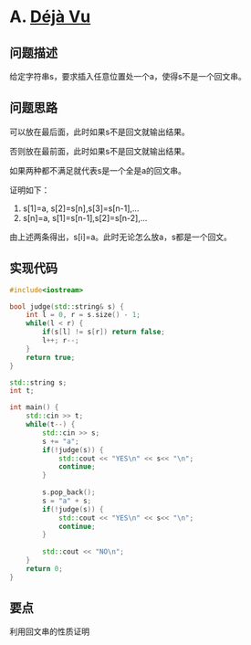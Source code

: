 # A. [Déjà Vu](https://codeforces.com/problemset/problem/1504/A)

## 问题描述

给定字符串s，要求插入任意位置处一个a，使得s不是一个回文串。



## 问题思路

可以放在最后面，此时如果s不是回文就输出结果。

否则放在最前面，此时如果s不是回文就输出结果。



如果两种都不满足就代表s是一个全是a的回文串。

证明如下：

1. s[1]=a, s[2]=s[n],s[3]=s[n-1],...
2. s[n]=a, s[1]=s[n-1],s[2]=s[n-2],...

由上述两条得出，s[i]=a。此时无论怎么放a，s都是一个回文。



## 实现代码

```c++
#include<iostream>

bool judge(std::string& s) {
	int l = 0, r = s.size() - 1;
	while(l < r) {
		if(s[l] != s[r]) return false;
		l++; r--;
	}
	return true;
} 

std::string s;
int t;

int main() {
	std::cin >> t;
	while(t--) {
		std::cin >> s;
		s += "a";
		if(!judge(s)) {
			std::cout << "YES\n" << s<< "\n";
			continue;
		}
		
		s.pop_back();
		s = "a" + s;
		if(!judge(s)) {
			std::cout << "YES\n" << s<< "\n";
			continue;
		}
		
		std::cout << "NO\n";
	} 
	return 0;
}
```



## 要点

利用回文串的性质证明